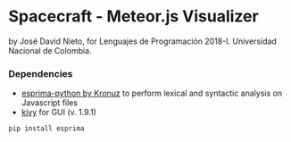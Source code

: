 # Spacecraft - Meteor.js Visualizer

by José David Nieto, for Lenguajes de Programación 2018-I. Universidad Nacional de Colombia.

### Dependencies
- [esprima-python by Kronuz](https://github.com/Kronuz/esprima-python) to perform lexical and syntactic analysis on Javascript files
- [kivy](https://kivy.org/docs/guide/basic.html) for GUI (v. 1.9.1)

`pip install esprima`